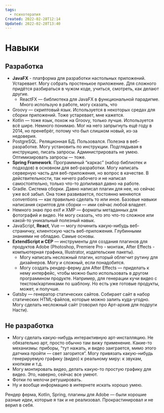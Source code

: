```yaml
---
tags:
  - психотерапия
Created: 2022-02-28T12:14
Updated: 2022-02-28T13:40
---
```

# Навыки
## Разработка
- **JavaFX** - платформа для разработки настольных приложений. Устаревает. Могу собрать простенькое приложение. Для сложного придётся разбираться в чужом коде, учиться, смотреть, как делают другие.
    - ReactFX — библиотека для JavaFX в функциональной парадигме. Много использую в работе, могу сказать, что
- Groovy — скриптовый язык. Используется в некоторых средах для сборки приложений. Тоже устаревает, мне кажется.
- Kotlin — тоже язык, похож на Groovy, только лучше. Используется всё шире. Немного понимаю. Мог на него запрыгнуть ещё году в 2014, но пренебрёг, потому что был слишком новый, из-за недоверия.
- PostgreSQL. Реляционная БД. Пользовался. Полезна в веб-разработке. Могу установить по инструкции. Подглядывая в инструкцию, писать запросы. Администрировать не умею. Оптимизировать запросы — тоже.
- **Spring Framework**. Программный “каркас” (набор библиотек и подходов) в основном для веб-разработки. Могу написать серверную часть для веб-приложения, но вопрос в качестве. В действительности, так ничего рабочего и не написал самостоятельно, только что-то допиливал давно на работе.
- Gradle. Система сборки. Давно написал плагин для нее, но сейчас уже всё забыл. Она тоже развивается, постоянно меняются conventions — как правильно сделать то или иное. Базовые навыки написания скриптов для сборки — ими сейчас любой владеет.
- Немного знаю про exif и XMP — форматы метаданных для фотографий и видео. Не могу сказать, что это что-то сложное или какой-то уникальный полезный навык.
- JavaScript, **React**, Vue — могу починить какую-нибудь веб-страничку, клиентскую часть веб-приложения. Глубинными знаниями не обладаю. Самые основы.
- **ExtendScript и CEP** — инструменты для создания плагинов для продуктов Adobe (Photoshop, Premiere Pro - монтаж, After Effects - компьютерная графика, Illustrator, издательские пакеты).
    - Могу написать несложный плагин, который облегчит рутину для дизайнеров. Могу и сложный, если понадобится.
    - Могу создать рендер-ферму для After Effects — приделать к нему интерфейс, чтобы можно было использовать в другом программном продукте. Например, для генерации кучи видео с текстом/картинками по шаблону. Но есть уже готовые продукты, может, и получше.
- Gatsby — генератор статических сайтов. Собирает сайт в набор статических HTML-файлов, которые можно залить куда-угодно. Могу сделать несложный сайт (говорил про Арт-архив для подруги Насти).
## Не разработка
- Могу сделать какую-нибудь интерактивную арт-инсталляцию. Не обязательно арт, просто обычно там вижу применение. Какие-то механизмы: приборы, “тут нажать, и видео заиграется, мимо этого датчика пройти — свет загорится”. Могу привязать какую-нибудь генерируемую графику (видео) к реальному миру: к звукам, кнопкам и т.д.
- Могу монтировать видео, делать какую-то простую графику для видео. Это, наверно, сейчас все умеют.
- Фотки по мелочи ретушировать.
- Ну и вообще информацию в интернете искать хорошо умею.
  
  
Рендер ферма, Kotlin, Spring, плагины для Adobe — были хорошие разные идеи, которые я так и не реализовал. Прокрастинировал и не верил в себя.